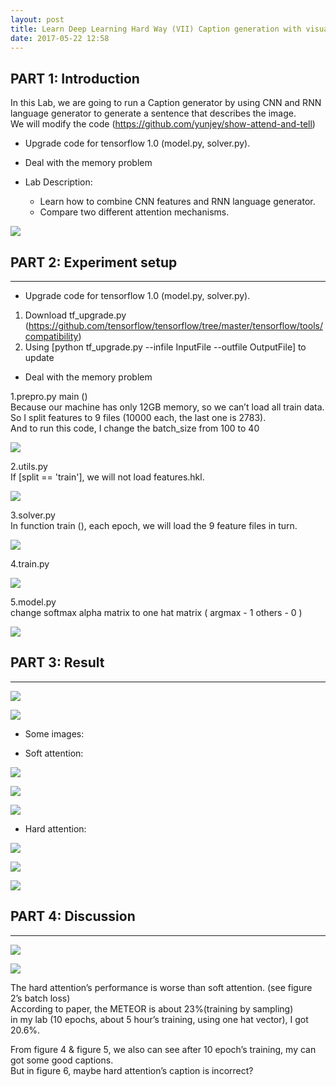 ```yaml
---
layout: post
title: Learn Deep Learning Hard Way (VII) Caption generation with visual attention
date: 2017-05-22 12:58
---
```


## PART 1: Introduction

In this Lab, we are going to run a Caption generator by using CNN and RNN language generator to generate a sentence that describes the image.  
We will modify the code (https://github.com/yunjey/show-attend-and-tell)   

- Upgrade code for tensorflow 1.0 (model.py, solver.py). 
- Deal with the memory problem 

- Lab Description: 
    - Learn how to combine CNN features and RNN language generator. 
    - Compare two different attention mechanisms. 
 
 ![][1]



## PART 2: Experiment setup
---


- Upgrade code for tensorflow 1.0 (model.py, solver.py). 

1.  Download tf_upgrade.py (https://github.com/tensorflow/tensorflow/tree/master/tensorflow/tools/compatibility)  
2.  Using [python tf_upgrade.py --infile InputFile --outfile OutputFile] to update

- Deal with the memory problem 

1.prepro.py main ()   
Because our machine has only 12GB memory, so we can’t load all train data. So I split features to 9 files (10000 each, the last one is 2783).  
And to run this code, I change the batch_size from 100 to 40  

 ![][2]
 
2.utils.py   
If [split == 'train'], we will not load features.hkl.   

 ![][3]

3.solver.py     
In function train (), each epoch, we will load the 9 feature files in turn.  

 ![][4]


4.train.py   

 ![][5]

5.model.py   
change softmax alpha matrix to one hat matrix ( argmax - 1 others - 0 )

![][6]
 




## PART 3: Result
---

![][7]

![][8]

- Some images:

- Soft attention:

![][9]

![][10]

![][11]

- Hard attention:

![][12]

![][13]

![][14]




## PART 4: Discussion 
---

![][15]

![][16]

The hard attention’s performance is worse than soft attention. (see figure 2’s batch loss)  
According to paper, the METEOR is about 23%(training by sampling)  
in my lab (10 epochs, about 5 hour’s training, using one hat vector), I got 20.6%.  

From figure 4 & figure 5, we also can see after 10 epoch’s training, my can got some good captions.  
But in figure 6, maybe hard attention’s caption is incorrect?  


  [1]: http://7xi3e9.com1.z0.glb.clouddn.com/Lab71.png
  [2]: http://7xi3e9.com1.z0.glb.clouddn.com/Lab72.png
  [3]: http://7xi3e9.com1.z0.glb.clouddn.com/lab73.png
  [4]: http://7xi3e9.com1.z0.glb.clouddn.com/lab74.png
  [5]: http://7xi3e9.com1.z0.glb.clouddn.com/lab75.png
  [6]: http://7xi3e9.com1.z0.glb.clouddn.com/lab76.png
  [7]: http://7xi3e9.com1.z0.glb.clouddn.com/lab77.png
  [8]: http://7xi3e9.com1.z0.glb.clouddn.com/lab78.png
  [9]: http://7xi3e9.com1.z0.glb.clouddn.com/lab79.png
  [10]: http://7xi3e9.com1.z0.glb.clouddn.com/lab710.png
  [11]: http://7xi3e9.com1.z0.glb.clouddn.com/lab711.png
  [12]: http://7xi3e9.com1.z0.glb.clouddn.com/lab712.png
  [13]: http://7xi3e9.com1.z0.glb.clouddn.com/lab713.png
  [14]: http://7xi3e9.com1.z0.glb.clouddn.com/lab714.png
  [15]: http://7xi3e9.com1.z0.glb.clouddn.com/lab715.png
  [16]: http://7xi3e9.com1.z0.glb.clouddn.com/lab716.png